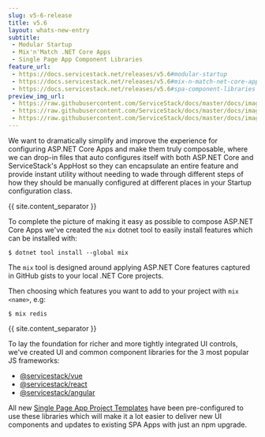 ```yaml
---
slug: v5-6-release
title: v5.6
layout: whats-new-entry
subtitle: 
 - Modular Startup
 - Mix'n'Match .NET Core Apps
 - Single Page App Component Libraries
feature_url: 
 - https://docs.servicestack.net/releases/v5.6#modular-startup
 - https://docs.servicestack.net/releases/v5.6#mix-n-match-net-core-apps
 - https://docs.servicestack.net/releases/v5.6#spa-component-libraries
preview_img_url: 
 - https://raw.githubusercontent.com/ServiceStack/docs/master/docs/images/mix/feature-authrepo.png
 - https://raw.githubusercontent.com/ServiceStack/docs/master/docs/images/mix/example-validation-900.gif
 - https://raw.githubusercontent.com/ServiceStack/docs/master/docs/images/ssvs/spa-templates-overview.png
---
```

We want to dramatically simplify and improve the experience for configuring ASP.NET Core Apps and make them truly composable,
where we can drop-in files that auto configures itself with both ASP.NET Core and ServiceStack's AppHost so they can
encapsulate an entire feature and provide instant utility without needing to wade through different steps of how they
should be manually configured at different places in your Startup configuration class. 

{{ site.content_separator }}

To complete the picture of making it easy as possible to compose ASP.NET Core Apps we've created the `mix` dotnet tool to easily
install features which can be installed with:

    $ dotnet tool install --global mix

The `mix` tool is designed around applying ASP.NET Core features captured in GitHub gists to your local .NET Core projects. 

Then choosing which features you want to add to your project with `mix <name>`, e.g:

    $ mix redis

{{ site.content_separator }}

To lay the foundation for richer and more tightly integrated UI controls, we've created UI and common component libraries for the
3 most popular JS frameworks:


 - [@servicestack/vue](https://github.com/ServiceStack/servicestack-vue)
 - [@servicestack/react](https://github.com/ServiceStack/servicestack-react)
 - [@servicestack/angular](https://github.com/ServiceStack/servicestack-angular)


All new [Single Page App Project Templates](https://docs.servicestack.net/templates-single-page-apps) have been pre-configured to use these libraries which will make it
a lot easier to deliver new UI components and updates to existing SPA Apps with just an npm upgrade.
